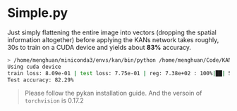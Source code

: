 # Simple.py

Just simply flattening the entire image into vectors (dropping the spatial information altogether) before applying the KANs network takes roughly, 30s to train on a CUDA device and yields about **83%** accuracy.

```bash
> /home/menghuan/miniconda3/envs/kan/bin/python /home/menghuan/Code/KAN/MINST.py
Using cuda device
train loss: 8.09e-01 | test loss: 7.75e-01 | reg: 7.38e+02 : 100%|██| 50/50 [00:38<00:00,  1.28it/s]
Test accuracy: 82.29%
```

> Please follow the pykan installation guide. And the versoin of `torchvision` is 0.17.2